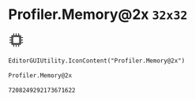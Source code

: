 # Profiler.Memory@2x `32x32`
<img src="/img/Profiler.Memory@2x.png" width=32 height=32>

``` CSharp
EditorGUIUtility.IconContent("Profiler.Memory@2x")
```
```
Profiler.Memory@2x
```
```
7208249292173671622
```

